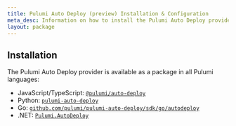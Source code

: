 ```yaml
---
title: Pulumi Auto Deploy (preview) Installation & Configuration
meta_desc: Information on how to install the Pulumi Auto Deploy provider.
layout: package
---
```


## Installation

The Pulumi Auto Deploy provider is available as a package in all Pulumi languages:

* JavaScript/TypeScript: [`@pulumi/auto-deploy`](https://www.npmjs.com/package/@pulumi/auto-deploy)
* Python: [`pulumi-auto-deploy`](https://pypi.org/project/pulumi-auto-deploy/)
* Go: [`github.com/pulumi/pulumi-auto-deploy/sdk/go/autodeploy`](https://pkg.go.dev/github.com/pulumi/pulumi-auto-deploy/sdk)
* .NET: [`Pulumi.AutoDeploy`](https://www.nuget.org/packages/Pulumi.AutoDeploy)